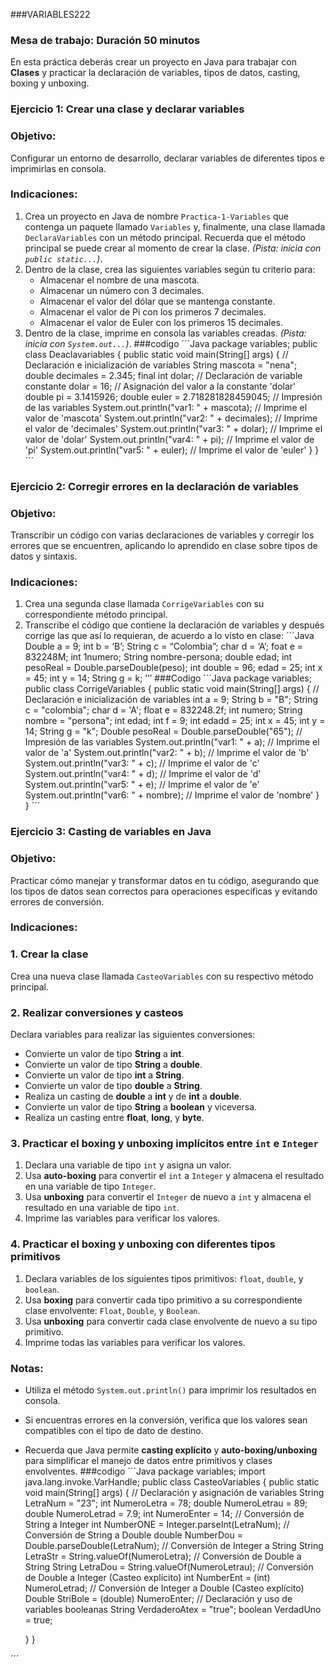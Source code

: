 ###VARIABLES222
### Mesa de trabajo: Duración 50 minutos
En esta práctica deberás crear un proyecto en Java para trabajar con **Clases** y practicar la declaración de variables, tipos de datos, casting, boxing y unboxing.
### Ejercicio 1: Crear una clase y declarar variables
### Objetivo:
Configurar un entorno de desarrollo, declarar variables de diferentes tipos e imprimirlas en consola.
### Indicaciones:
1. Crea un proyecto en Java de nombre `Practica-1-Variables` que contenga un paquete llamado `Variables` y, finalmente, una clase llamada `DeclaraVariables` con un método principal. Recuerda que el método principal se puede crear al momento de crear la clase. *(Pista: inicia con `public static...`)*.
2. Dentro de la clase, crea las siguientes variables según tu criterio para:
   - Almacenar el nombre de una mascota.
   - Almacenar un número con 3 decimales.
   - Almacenar el valor del dólar que se mantenga constante.
   - Almacenar el valor de Pi con los primeros 7 decimales.
   - Almacenar el valor de Euler con los primeros 15 decimales.
3. Dentro de la clase, imprime en consola las variables creadas. *(Pista: inicia con `System.out...`)*.
###codigo 
´´´Java
package variables;
public class Deaclavariables {
    public static void main(String[] args) {
        // Declaración e inicialización de variables
        String mascota = "nena";
        double decimales = 2.345;
        final int dolar;  // Declaración de variable constante
        dolar = 16;  // Asignación del valor a la constante 'dolar'
        double pi = 3.1415926;
        double euler = 2.718281828459045;
        // Impresión de las variables
        System.out.println("var1: " + mascota);  // Imprime el valor de 'mascota'
        System.out.println("var2: " + decimales);  // Imprime el valor de 'decimales'
        System.out.println("var3: " + dolar);  // Imprime el valor de 'dolar'
        System.out.println("var4: " + pi);  // Imprime el valor de 'pi'
        System.out.println("var5: " + euler);  // Imprime el valor de 'euler'
    }
}
´´´
### Ejercicio 2: Corregir errores en la declaración de variables
### Objetivo:
Transcribir un código con varias declaraciones de variables y corregir los errores que se encuentren, aplicando lo aprendido en clase sobre tipos de datos y sintaxis.
### Indicaciones:
1. Crea una segunda clase llamada `CorrigeVariables` con su correspondiente método principal.
2. Transcribe el código que contiene la declaración de variables y después corrige las que así lo requieran, de acuerdo a lo visto en clase:
´´´Java
Double a = 9;
int b = ‘B’;
String c = “Colombia”;
char d = ‘A’;
foat e = 832248M;
int 1numero;
String nombre-persona;
double edad;
int pesoReal = Double.parseDouble(peso);
int double = 96;
edad = 25;
int x = 45;
int y = 14;
String g = k;
’’’
###Codigo
´´´Java
package variables;
public class CorrigeVariables {
    public static void main(String[] args) {
        // Declaración e inicialización de variables
        int a = 9;
        String b = "B";
        String c = "colombia";
        char d = 'A';
        float e = 832248.2f;
        int numero;
        String nombre = "persona";
        int edad;
        int f = 9;
        int edadd = 25;
        int x = 45;
        int y = 14;
        String g = "k";
        Double pesoReal = Double.parseDouble("65");
        // Impresión de las variables
        System.out.println("var1: " + a);  // Imprime el valor de 'a'
        System.out.println("var2: " + b);  // Imprime el valor de 'b'
        System.out.println("var3: " + c);  // Imprime el valor de 'c'
        System.out.println("var4: " + d);  // Imprime el valor de 'd'
        System.out.println("var5: " + e);  // Imprime el valor de 'e'
        System.out.println("var6: " + nombre);  // Imprime el valor de 'nombre'
    }
}
´´´
### Ejercicio 3: Casting de variables en Java
### Objetivo:
Practicar cómo manejar y transformar datos en tu código, asegurando que los tipos de datos sean correctos para operaciones específicas y evitando errores de conversión.
### Indicaciones:
### 1. Crear la clase
Crea una nueva clase llamada `CasteoVariables` con su respectivo método principal.
### 2. Realizar conversiones y casteos
Declara variables para realizar las siguientes conversiones:
- Convierte un valor de tipo **String** a **int**.
- Convierte un valor de tipo **String** a **double**.
- Convierte un valor de tipo **int** a **String**.
- Convierte un valor de tipo **double** a **String**.
- Realiza un casting de **double** a **int** y de **int** a **double**.
- Convierte un valor de tipo **String** a **boolean** y viceversa.
- Realiza un casting entre **float**, **long**, y **byte**.
### 3. Practicar el boxing y unboxing implícitos entre `int` e `Integer`
1. Declara una variable de tipo `int` y asigna un valor.
2. Usa **auto-boxing** para convertir el `int` a `Integer` y almacena el resultado en una variable de tipo `Integer`.
3. Usa **unboxing** para convertir el `Integer` de nuevo a `int` y almacena el resultado en una variable de tipo `int`.
4. Imprime las variables para verificar los valores.
### 4. Practicar el boxing y unboxing con diferentes tipos primitivos
1. Declara variables de los siguientes tipos primitivos: `float`, `double`, y `boolean`.
2. Usa **boxing** para convertir cada tipo primitivo a su correspondiente clase envolvente: `Float`, `Double`, y `Boolean`.
3. Usa **unboxing** para convertir cada clase envolvente de nuevo a su tipo primitivo.
4. Imprime todas las variables para verificar los valores.
### Notas:
- Utiliza el método `System.out.println()` para imprimir los resultados en consola.
- Si encuentras errores en la conversión, verifica que los valores sean compatibles con el tipo de dato de destino.
- Recuerda que Java permite **casting explícito** y **auto-boxing/unboxing** para simplificar el manejo de datos entre primitivos y clases envolventes.
###codigo
´´´Java
package variables;
import java.lang.invoke.VarHandle;
public class CasteoVariables {
    public static void main(String[] args) {
        // Declaración y asignación de variables
        String LetraNum = "23";
        int NumeroLetra = 78;
        double NumeroLetrau = 89;
        double NumeroLetrad = 7.9;
        int NumeroEnter = 14;
        // Conversión de String a Integer
        int NumberONE = Integer.parseInt(LetraNum);
        // Conversión de String a Double
        double NumberDou = Double.parseDouble(LetraNum);
        // Conversión de Integer a String
        String LetraStr = String.valueOf(NumeroLetra);
        // Conversión de Double a String
        String LetraDou = String.valueOf(NumeroLetrau);
        // Conversión de Double a Integer (Casteo explícito)
        int NumberEnt = (int) NumeroLetrad;
        // Conversión de Integer a Double (Casteo explícito)
        Double StriBole = (double) NumeroEnter;
        // Declaración y uso de variables booleanas
        String VerdaderoAtex = "true";
        boolean VerdadUno = true;
        
    }
}

´´´


